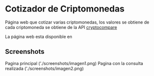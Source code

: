# Cotizador de Criptomonedas

Página web que cotizar varias criptomonedas, los valores se obtiene de cada criptomoneda se obtiene de la API [cryptocompare](https://min-api.cryptocompare.com/documentation)

La página web esta disponible en

## Screenshots

Pagina principal ('./screenshots/imagen1.png)
Pagina con la consulta realizada ('./screenshots/imagen2.png)
